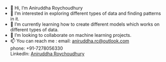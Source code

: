 - 👋 Hi, I’m Aniruddha Roychoudhury
- 👀 I’m interested in exploring different types of data and finding patterns in it.
- 🌱 I’m currently learning how to create different models which works on different types of data.
- 💞️ I’m looking to collaborate on machine learning projects.
- 📫 You can reach me :
      email: aniruddha.rc@outlook.com <br>
      phone: +91-7278056330 <br>
      LinkedIn: <a href="https://www.linkedin.com/in/aniruddha-roychoudhury/">Aniruddha Roychoudhury</a>

<!---
Aniru10/Aniru10 is a ✨ special ✨ repository because its `README.md` (this file) appears on your GitHub profile.
You can click the Preview link to take a look at your changes.
--->
